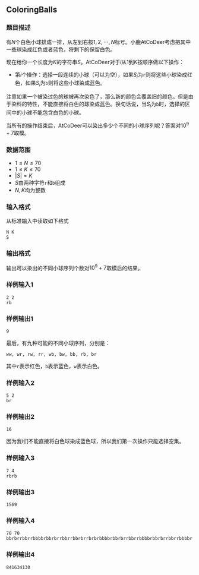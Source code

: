 ## ColoringBalls

### 题目描述

有$N$个白色小球排成一排，从左到右按$1,2,\cdots,N$标号。小鹿AtCoDeer考虑把其中一些球染成红色或者蓝色，将剩下的保留白色。

现在给你一个长度为$K$的字符串$S$。AtCoDeer对于$i$从$1$到$K$按顺序做以下操作：

- 第$i$个操作：选择一段连续的小球（可以为空），如果$S_i$为`r`则将这些小球染成红色，如果$S_i$为`b`则将这些小球染成蓝色。

注意如果一个被染过色的球被再次染色了，那么新的颜色会覆盖旧的颜色。但是由于染料的特性，不能直接将白色的球染成蓝色。换句话说，当$S_i$为`b`时，选择的区间中的小球不能包含白色的小球。

当所有的操作结束后，AtCoDeer可以染出多少个不同的小球序列呢？答案对$10^9+7$取模。



### 数据范围

- $1\le N\le 70$
- $1\le K\le 70$
- $|S|=K$
- $S$由两种字符`r`和`b`组成
- $N,K$均为整数



### 输入格式

从标准输入中读取如下格式

```
N K
S
```

### 输出格式

输出可以染出的不同小球序列个数对$10^9+7$取模后的结果。



### 样例输入1

```
2 2
rb
```

### 样例输出1

```
9
```

最后，有九种可能的不同小球序列，分别是：

```
ww, wr, rw, rr, wb, bw, bb, rb, br
```

其中`r`表示红色，`b`表示蓝色，`w`表示白色。



### 样例输入2

```
5 2
br
```

### 样例输出2

```
16
```

因为我i们不能直接将白色球染成蓝色球，所以我们第一次操作只能选择空集。



### 样例输入3

```
7 4
rbrb
```

### 样例输出3

```
1569
```



### 样例输入4

```
70 70
bbrbrrbbrrbbbbrbbrbrrbbrrbbrbrrbrbrbbbbrbbrbrrbbrrbbbbrbbrbrrbbrrbbbbr
```

### 样例输出4

```
841634130
```